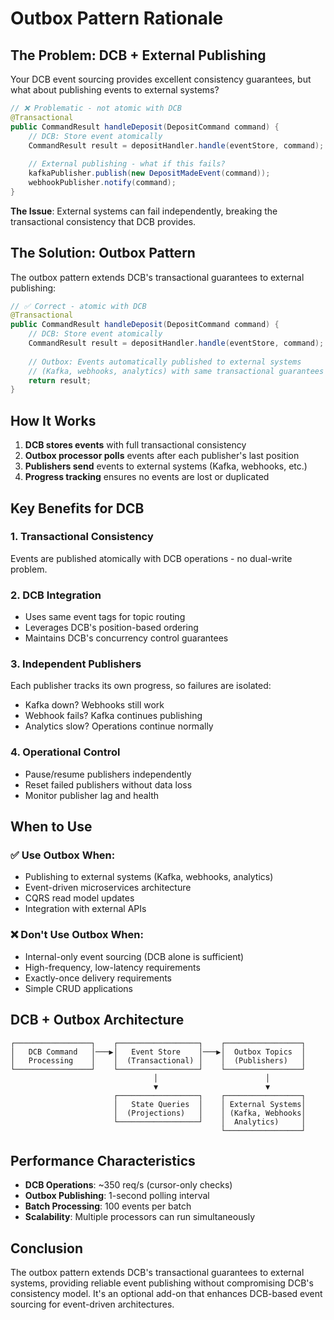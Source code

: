 # Outbox Pattern Rationale

## The Problem: DCB + External Publishing

Your DCB event sourcing provides excellent consistency guarantees, but what about publishing events to external systems?

```java
// ❌ Problematic - not atomic with DCB
@Transactional
public CommandResult handleDeposit(DepositCommand command) {
    // DCB: Store event atomically
    CommandResult result = depositHandler.handle(eventStore, command);
    
    // External publishing - what if this fails?
    kafkaPublisher.publish(new DepositMadeEvent(command));
    webhookPublisher.notify(command);
}
```

**The Issue**: External systems can fail independently, breaking the transactional consistency that DCB provides.

## The Solution: Outbox Pattern

The outbox pattern extends DCB's transactional guarantees to external publishing:

```java
// ✅ Correct - atomic with DCB
@Transactional
public CommandResult handleDeposit(DepositCommand command) {
    // DCB: Store event atomically
    CommandResult result = depositHandler.handle(eventStore, command);
    
    // Outbox: Events automatically published to external systems
    // (Kafka, webhooks, analytics) with same transactional guarantees
    return result;
}
```

## How It Works

1. **DCB stores events** with full transactional consistency
2. **Outbox processor polls** events after each publisher's last position
3. **Publishers send** events to external systems (Kafka, webhooks, etc.)
4. **Progress tracking** ensures no events are lost or duplicated

## Key Benefits for DCB

### 1. **Transactional Consistency**
Events are published atomically with DCB operations - no dual-write problem.

### 2. **DCB Integration**
- Uses same event tags for topic routing
- Leverages DCB's position-based ordering
- Maintains DCB's concurrency control guarantees

### 3. **Independent Publishers**
Each publisher tracks its own progress, so failures are isolated:
- Kafka down? Webhooks still work
- Webhook fails? Kafka continues publishing
- Analytics slow? Operations continue normally

### 4. **Operational Control**
- Pause/resume publishers independently
- Reset failed publishers without data loss
- Monitor publisher lag and health

## When to Use

### ✅ **Use Outbox When:**
- Publishing to external systems (Kafka, webhooks, analytics)
- Event-driven microservices architecture
- CQRS read model updates
- Integration with external APIs

### ❌ **Don't Use Outbox When:**
- Internal-only event sourcing (DCB alone is sufficient)
- High-frequency, low-latency requirements
- Exactly-once delivery requirements
- Simple CRUD applications

## DCB + Outbox Architecture

```
┌─────────────────┐    ┌──────────────────┐    ┌─────────────────┐
│   DCB Command   │───▶│   Event Store    │───▶│  Outbox Topics  │
│   Processing    │    │  (Transactional) │    │  (Publishers)   │
└─────────────────┘    └──────────────────┘    └─────────────────┘
                                │                        │
                                ▼                        ▼
                       ┌──────────────────┐    ┌─────────────────┐
                       │   State Queries  │    │ External Systems│
                       │  (Projections)   │    │ (Kafka, Webhooks│
                       └──────────────────┘    │  Analytics)     │
                                               └─────────────────┘
```

## Performance Characteristics

- **DCB Operations**: ~350 req/s (cursor-only checks)
- **Outbox Publishing**: 1-second polling interval
- **Batch Processing**: 100 events per batch
- **Scalability**: Multiple processors can run simultaneously

## Conclusion

The outbox pattern extends DCB's transactional guarantees to external systems, providing reliable event publishing without compromising DCB's consistency model. It's an optional add-on that enhances DCB-based event sourcing for event-driven architectures.